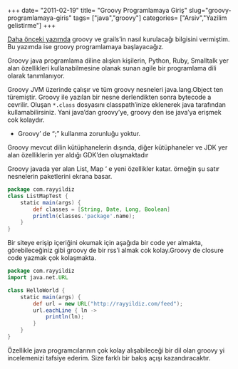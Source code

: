 +++
date= "2011-02-19"
title= "Groovy Programlamaya Giriş"
slug="groovy-programlamaya-giris"
tags= ["java","groovy"]
categories= ["Arsiv","Yazilim gelistirme"]
+++


[Daha önceki yazımda](/tr/posts/groovy-ve-grails-kurulumu/) groovy ve grails’in nasıl kurulacağı bilgisini vermiştim. Bu yazımda ise groovy programlamaya başlayacağız.

Groovy java programlama diline alışkın kişilerin, Python, Ruby, Smalltalk yer alan özellikleri kullanabilmesine olanak sunan agile bir programlama dili olarak tanımlanıyor.

Groovy JVM üzerinde çalışır ve tüm groovy nesneleri java.lang.Object ten türemiştir. Groovy ile yazılan bir nesne derlendikten sonra bytecode a cevrilir. Oluşan `*.class` dosyasını classpath’inize eklenerek java tarafından kullamabilirsiniz. Yani java’dan groovy’ye, groovy den ise java’ya erişmek cok kolaydır.

- Groovy’ de “;” kullanma zorunluğu yoktur.

Groovy mevcut dilin kütüphanelerin dışında, diğer kütüphaneler ve JDK yer alan özelliklerin yer aldığı GDK’den oluşmaktadır 

Groovy javada yer alan List, Map ‘ e yeni özellikler katar. örneğin şu satır nesnelerin paketlerini ekrana basar.

```groovy
package com.rayyildiz
class ListMapTest {
    static main(args) {
        def classes = [String, Date, Long, Boolean]
        println(classes.'package'.name);
   	}
}
```

Bir siteye erişip içeriğini okumak için aşağıda bir code yer almakta, görebileceğiniz gibi groovy de bir rss’i almak cok kolay.Groovy de closure code yazmak çok kolaşmakta.

```groovy
package com.rayyildiz
import java.net.URL

class HelloWorld {
    static main(args) {
        def url = new URL("http://rayyildiz.com/feed");
        url.eachLine { ln ->
            println(ln);
        }
    }
}
```

Özellikle java programcılarının çok kolay alışabileceği bir dil olan groovy yi incelemenizi tafsiye ederim. Size farklı bir bakış açışı kazandıracaktır.